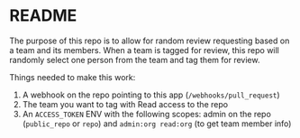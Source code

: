 # README

The purpose of this repo is to allow for random review requesting based on a team and its members. When a team is tagged for review, this repo will randomly select one person from the team and tag them for review.

Things needed to make this work:

1) A webhook on the repo pointing to this app (`/webhooks/pull_request`)
2) The team you want to tag with Read access to the repo
3) An `ACCESS_TOKEN` ENV with the following scopes: admin on the repo (`public_repo` or `repo`) and `admin:org read:org` (to get team member info)
